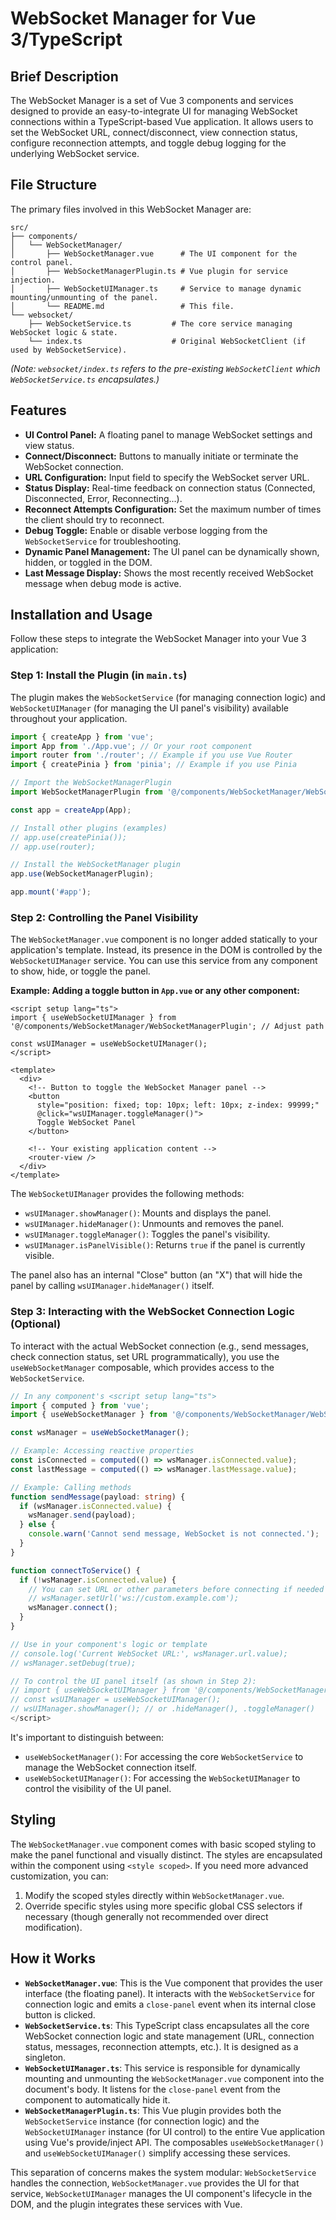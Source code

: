 # WebSocket Manager for Vue 3/TypeScript

## Brief Description

The WebSocket Manager is a set of Vue 3 components and services designed to provide an easy-to-integrate UI for managing WebSocket connections within a TypeScript-based Vue application. It allows users to set the WebSocket URL, connect/disconnect, view connection status, configure reconnection attempts, and toggle debug logging for the underlying WebSocket service.

## File Structure

The primary files involved in this WebSocket Manager are:

```
src/
├── components/
│   └── WebSocketManager/
│       ├── WebSocketManager.vue      # The UI component for the control panel.
│       ├── WebSocketManagerPlugin.ts # Vue plugin for service injection.
│       ├── WebSocketUIManager.ts     # Service to manage dynamic mounting/unmounting of the panel.
│       └── README.md                 # This file.
└── websocket/
    ├── WebSocketService.ts         # The core service managing WebSocket logic & state.
    └── index.ts                    # Original WebSocketClient (if used by WebSocketService).
```
*(Note: `websocket/index.ts` refers to the pre-existing `WebSocketClient` which `WebSocketService.ts` encapsulates.)*

## Features

*   **UI Control Panel:** A floating panel to manage WebSocket settings and view status.
*   **Connect/Disconnect:** Buttons to manually initiate or terminate the WebSocket connection.
*   **URL Configuration:** Input field to specify the WebSocket server URL.
*   **Status Display:** Real-time feedback on connection status (Connected, Disconnected, Error, Reconnecting...).
*   **Reconnect Attempts Configuration:** Set the maximum number of times the client should try to reconnect.
*   **Debug Toggle:** Enable or disable verbose logging from the `WebSocketService` for troubleshooting.
*   **Dynamic Panel Management:** The UI panel can be dynamically shown, hidden, or toggled in the DOM.
*   **Last Message Display:** Shows the most recently received WebSocket message when debug mode is active.

## Installation and Usage

Follow these steps to integrate the WebSocket Manager into your Vue 3 application:

### Step 1: Install the Plugin (in `main.ts`)

The plugin makes the `WebSocketService` (for managing connection logic) and `WebSocketUIManager` (for managing the UI panel's visibility) available throughout your application.

```typescript
import { createApp } from 'vue';
import App from './App.vue'; // Or your root component
import router from './router'; // Example if you use Vue Router
import { createPinia } from 'pinia'; // Example if you use Pinia

// Import the WebSocketManagerPlugin
import WebSocketManagerPlugin from '@/components/WebSocketManager/WebSocketManagerPlugin'; // Adjust path if necessary

const app = createApp(App);

// Install other plugins (examples)
// app.use(createPinia());
// app.use(router);

// Install the WebSocketManager plugin
app.use(WebSocketManagerPlugin);

app.mount('#app');
```

### Step 2: Controlling the Panel Visibility

The `WebSocketManager.vue` component is no longer added statically to your application's template. Instead, its presence in the DOM is controlled by the `WebSocketUIManager` service. You can use this service from any component to show, hide, or toggle the panel.

**Example: Adding a toggle button in `App.vue` or any other component:**

```vue
<script setup lang="ts">
import { useWebSocketUIManager } from '@/components/WebSocketManager/WebSocketManagerPlugin'; // Adjust path

const wsUIManager = useWebSocketUIManager();
</script>

<template>
  <div>
    <!-- Button to toggle the WebSocket Manager panel -->
    <button 
      style="position: fixed; top: 10px; left: 10px; z-index: 99999;" 
      @click="wsUIManager.toggleManager()">
      Toggle WebSocket Panel
    </button>

    <!-- Your existing application content -->
    <router-view />
  </div>
</template>
```

The `WebSocketUIManager` provides the following methods:
*   `wsUIManager.showManager()`: Mounts and displays the panel.
*   `wsUIManager.hideManager()`: Unmounts and removes the panel.
*   `wsUIManager.toggleManager()`: Toggles the panel's visibility.
*   `wsUIManager.isPanelVisible()`: Returns `true` if the panel is currently visible.

The panel also has an internal "Close" button (an "X") that will hide the panel by calling `wsUIManager.hideManager()` itself.

### Step 3: Interacting with the WebSocket Connection Logic (Optional)

To interact with the actual WebSocket connection (e.g., send messages, check connection status, set URL programmatically), you use the `useWebSocketManager` composable, which provides access to the `WebSocketService`.

```typescript
// In any component's <script setup lang="ts">
import { computed } from 'vue';
import { useWebSocketManager } from '@/components/WebSocketManager/WebSocketManagerPlugin'; // Adjust path

const wsManager = useWebSocketManager();

// Example: Accessing reactive properties
const isConnected = computed(() => wsManager.isConnected.value);
const lastMessage = computed(() => wsManager.lastMessage.value);

// Example: Calling methods
function sendMessage(payload: string) {
  if (wsManager.isConnected.value) {
    wsManager.send(payload);
  } else {
    console.warn('Cannot send message, WebSocket is not connected.');
  }
}

function connectToService() {
  if (!wsManager.isConnected.value) {
    // You can set URL or other parameters before connecting if needed
    // wsManager.setUrl('ws://custom.example.com');
    wsManager.connect();
  }
}

// Use in your component's logic or template
// console.log('Current WebSocket URL:', wsManager.url.value);
// wsManager.setDebug(true);

// To control the UI panel itself (as shown in Step 2):
// import { useWebSocketUIManager } from '@/components/WebSocketManager/WebSocketManagerPlugin';
// const wsUIManager = useWebSocketUIManager();
// wsUIManager.showManager(); // or .hideManager(), .toggleManager()
</script>
```
It's important to distinguish between:
- `useWebSocketManager()`: For accessing the core `WebSocketService` to manage the WebSocket connection itself.
- `useWebSocketUIManager()`: For accessing the `WebSocketUIManager` to control the visibility of the UI panel.

## Styling

The `WebSocketManager.vue` component comes with basic scoped styling to make the panel functional and visually distinct. The styles are encapsulated within the component using `<style scoped>`. If you need more advanced customization, you can:
1. Modify the scoped styles directly within `WebSocketManager.vue`.
2. Override specific styles using more specific global CSS selectors if necessary (though generally not recommended over direct modification).

## How it Works

*   **`WebSocketManager.vue`**: This is the Vue component that provides the user interface (the floating panel). It interacts with the `WebSocketService` for connection logic and emits a `close-panel` event when its internal close button is clicked.
*   **`WebSocketService.ts`**: This TypeScript class encapsulates all the core WebSocket connection logic and state management (URL, connection status, messages, reconnection attempts, etc.). It is designed as a singleton.
*   **`WebSocketUIManager.ts`**: This service is responsible for dynamically mounting and unmounting the `WebSocketManager.vue` component into the document's body. It listens for the `close-panel` event from the component to automatically hide it.
*   **`WebSocketManagerPlugin.ts`**: This Vue plugin provides both the `WebSocketService` instance (for connection logic) and the `WebSocketUIManager` instance (for UI control) to the entire Vue application using Vue's provide/inject API. The composables `useWebSocketManager()` and `useWebSocketUIManager()` simplify accessing these services.

This separation of concerns makes the system modular: `WebSocketService` handles the connection, `WebSocketManager.vue` provides the UI for that service, `WebSocketUIManager` manages the UI component's lifecycle in the DOM, and the plugin integrates these services with Vue.

